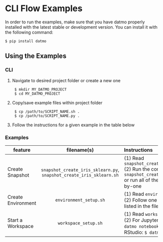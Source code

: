 # CLI Flow Examples

In order to run the examples, make sure that you have datmo properly installed with the latest 
stable or development version. You can install it with the following command:
```
$ pip install datmo
```

## Using the Examples
### CLI
1. Navigate to desired project folder or create a new one 

        $ mkdir MY_DATMO_PROJECT
        $ cd MY_DATMO_PROJECT

2. Copy/save example files within project folder

        $ cp /path/to/SCRIPT_NAME.sh .
        $ cp /path/to/SCRIPT_NAME.py .

3. Follow the instructions for a given example in the table below

### Examples

| feature  | filename(s) | Instructions |
| ------------- |:-------------:| :-----|
| Create Snapshot | `snapshot_create_iris_sklearn.py`, <br> `snapshot_create_iris_sklearn.sh` | (1) Read `snapshot_create_iris_sklearn.py` <br> (2) Run the command `bash snapshot_create_iris_sklearn.sh` or run all of the commands one-by-one |
| Create Environment | `environment_setup.sh` | (1) Read `environment_setup.sh` <br> (2) Follow one of the scenarios listed in the file |
| Start a Workspace | `workspace_setup.sh` | (1) Read `workspace_setup.sh` <br> (2) For Jupyter notebook: `$ datmo notebook` or <br> RStudio: `$ datmo rstudio` |